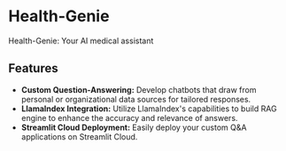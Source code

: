 # Health-Genie

Health-Genie: Your AI medical assistant



## Features

- **Custom Question-Answering:** Develop chatbots that draw from personal or organizational data sources for tailored responses.
- **LlamaIndex Integration:** Utilize LlamaIndex's capabilities to build RAG engine to enhance the accuracy and relevance of answers.
- **Streamlit Cloud Deployment:** Easily deploy your custom Q&A applications on Streamlit Cloud.

